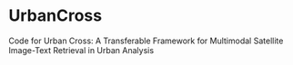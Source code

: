 # UrbanCross
Code for Urban Cross: A Transferable Framework for Multimodal Satellite Image-Text Retrieval in Urban Analysis

